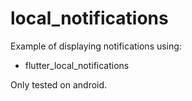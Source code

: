 # local_notifications

Example of displaying notifications using:

- flutter_local_notifications

Only tested on android.